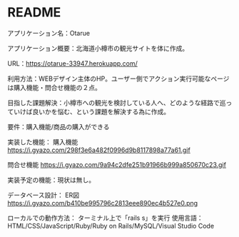 # README

アプリケーション名：Otarue

アプリケーション概要：北海道小樽市の観光サイトを体に作成。

URL：https://otarue-33947.herokuapp.com/

利用方法：WEBデザイン主体のHP。ユーザー側でアクション実行可能なページは購入機能・問合せ機能の２点。

目指した課題解決：小樽市への観光を検討している人へ、どのような経路で巡っていけば良いかを悩む、という課題を解決する為に作成。

要件：購入機能/商品の購入ができる

実装した機能：
購入機能
https://i.gyazo.com/298f3e6a482f0996d9b8117898a77a61.gif

問合せ機能
https://i.gyazo.com/9a94c2dfe251b91966b999a850670c23.gif

実装予定の機能：現状は無し。

データベース設計：
ER図
https://i.gyazo.com/b410be995796c2813eee890ec4b527e0.png

ローカルでの動作方法：
ターミナル上で「rails s」を実行
使用言語：HTML/CSS/JavaScript/Ruby/Ruby on Rails/MySQL/Visual Studio Code
